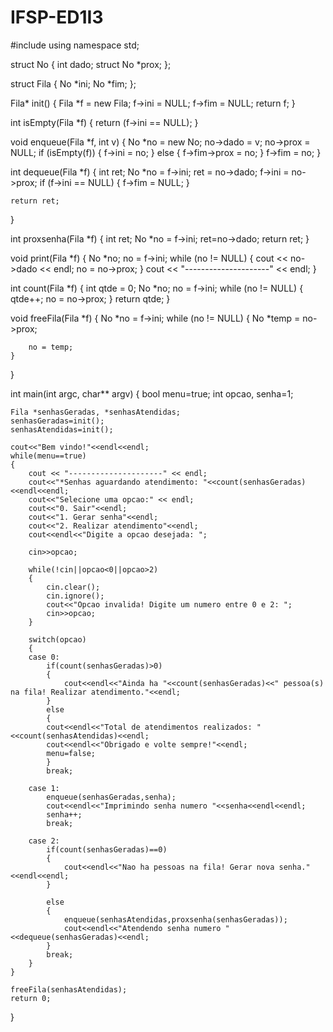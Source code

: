 # IFSP-ED1I3


#include <iostream>
using namespace std;

struct No {
	int dado;
	struct No *prox;
};

struct Fila {
	No *ini;
	No *fim;
};

Fila* init() {
	Fila *f = new Fila;
	f->ini = NULL;
	f->fim = NULL;
	return f;
}

int isEmpty(Fila *f) {
	return (f->ini == NULL);
}

void enqueue(Fila *f, int v) {
	No *no = new No;
	no->dado = v;
	no->prox = NULL;
	if (isEmpty(f)) {
		f->ini = no;
	}
	else
	{
		f->fim->prox = no;
	}
	f->fim = no;
}

int dequeue(Fila *f) {
	int ret;
	No *no = f->ini;
	ret = no->dado;
	f->ini = no->prox;
	if (f->ini == NULL) {
		f->fim = NULL;
	}

	return ret;
}

int proxsenha(Fila *f) {
	int ret;
	No *no = f->ini;
	ret=no->dado;
	return ret;
}

void print(Fila *f) {
	No *no;
	no = f->ini;
	while (no != NULL) {
		cout << no->dado << endl;
		no = no->prox;
	}
	cout << "---------------------" << endl;
}

int count(Fila *f) {
	int qtde = 0;
	No *no;
	no = f->ini;
	while (no != NULL) {
		qtde++;
		no = no->prox;
	}
    return qtde;
}

void freeFila(Fila *f) {
	No *no = f->ini;
	while (no != NULL) {
		No *temp = no->prox;
	
		no = temp;
	}
	
}

int main(int argc, char** argv)
{
	bool menu=true;
	int opcao, senha=1;
	
	Fila *senhasGeradas, *senhasAtendidas;
	senhasGeradas=init();
	senhasAtendidas=init();
	
	cout<<"Bem vindo!"<<endl<<endl;
	while(menu==true)
	{
		cout << "---------------------" << endl;
		cout<<"*Senhas aguardando atendimento: "<<count(senhasGeradas)<<endl<<endl;
		cout<<"Selecione uma opcao:" << endl;
		cout<<"0. Sair"<<endl;
		cout<<"1. Gerar senha"<<endl;
		cout<<"2. Realizar atendimento"<<endl;
		cout<<endl<<"Digite a opcao desejada: ";
		
		cin>>opcao;
		
		while(!cin||opcao<0||opcao>2)
		{
			cin.clear();
			cin.ignore();
			cout<<"Opcao invalida! Digite um numero entre 0 e 2: ";
			cin>>opcao;
		}
		
		switch(opcao)
		{
		case 0:
			if(count(senhasGeradas)>0)
			{
				cout<<endl<<"Ainda ha "<<count(senhasGeradas)<<" pessoa(s) na fila! Realizar atendimento."<<endl;
			}
			else
			{
			cout<<endl<<"Total de atendimentos realizados: "<<count(senhasAtendidas)<<endl;
			cout<<endl<<"Obrigado e volte sempre!"<<endl;
			menu=false;
			}
			break;
		
		case 1:
			enqueue(senhasGeradas,senha);
			cout<<endl<<"Imprimindo senha numero "<<senha<<endl<<endl;
			senha++;
			break;
		
		case 2:
			if(count(senhasGeradas)==0)
			{
				cout<<endl<<"Nao ha pessoas na fila! Gerar nova senha."<<endl<<endl;
			}
			
			else
			{
				enqueue(senhasAtendidas,proxsenha(senhasGeradas));
				cout<<endl<<"Atendendo senha numero "<<dequeue(senhasGeradas)<<endl;
			}
			break;
		}
	}
	
	freeFila(senhasAtendidas);		
	return 0;
}
